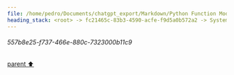 ```yaml
---
file: /home/pedro/Documents/chatgpt_export/Markdown/Python Function Model Fields.md
heading_stack: <root> -> fc21465c-83b3-4590-acfe-f9d5a0b572a2 -> System -> cb3c4449-2fc8-4ce1-92fe-9a4f04da2133 -> System -> aaa21556-5253-4a46-a033-9f889d8f4fe6 -> User -> d61e28b4-86e0-47ae-a9f7-3ac02d241d40 -> Assistant -> aaa23a57-506a-4481-9176-60c22bd16ebf -> User -> 80d1fe06-a661-4cfe-834d-cc0c0f73ed70 -> Assistant -> aaa2cba1-09a9-4470-b1b7-d9847cf69842 -> User -> 557b8e25-f737-466e-880c-7323000b11c9
---
```

###### 557b8e25-f737-466e-880c-7323000b11c9
[parent ⬆️](#aaa2cba1-09a9-4470-b1b7-d9847cf69842)

